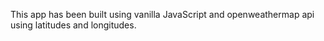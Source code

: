 This app has been built using vanilla JavaScript and openweathermap api using latitudes and longitudes.
